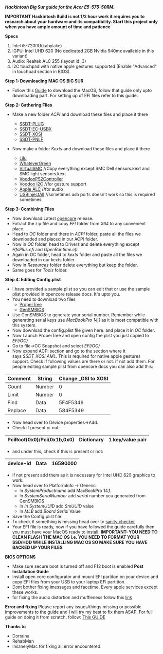 **_Hackintosh Big Sur guide for the Acer E5-575-50RM._**

**IMPORTANT**
**Hackintosh Build is not 1/2 hour work it requires you to research about your hardware and its compatibility. Start this project only when you have ample amount of time and patience**

**Specs**
1. Intel i5-7200U(kabylake)
2. IGPU: Intel UHD 620 (No dedicated 2GB Nvidia 940mx available in this variant)
3. Audio: Realtek ALC 255 (layout id: 3)
4. I2C touchpad with native apple gestures supported (Enable "Advanced" in touchpad section in BIOS).

**Step 1: Downloading MAC OS BIG SUR**
* Follow this [Guide](https://dortania.github.io/OpenCore-Install-Guide/installer-guide/winblows-install.html#downloading-macos) to download the MacOS, follow that guide only upto downloading part. For setting up of EFI files refer to this guide.

**Step 2: Gathering Files**
* Make a new folder _ACPI_ and download these files and place it there
  * [SSDT-PLUG](https://github.com/dortania/Getting-Started-With-ACPI/blob/master/extra-files/compiled/SSDT-PLUG-DRTNIA.aml)
  * [SSDT-EC-USBX](https://github.com/dortania/Getting-Started-With-ACPI/blob/master/extra-files/compiled/SSDT-EC-USBX-LAPTOP.aml)
  * [SSDT-XOSI](https://github.com/dortania/Getting-Started-With-ACPI/blob/master/extra-files/compiled/SSDT-XOSI.aml)
  * [SSDT-PNLF](https://github.com/dortania/Getting-Started-With-ACPI/blob/master/extra-files/compiled/SSDT-PNLF.aml)

* Now make a folder _Kexts_ and download these files and place it there 
  
  * [Lilu](https://github.com/acidanthera/Lilu)
  * [WhateverGreen](https://github.com/acidanthera/whatevergreen/releases)
  * [VirtualSMC](https://github.com/acidanthera/virtualsmc/releases)
  //Copy everything except SMC Dell sensors.kext and SMC light sensors.kext
  * [VoodooPS2Controller](https://github.com/acidanthera/VoodooPS2)
  * [Voodoo I2C](https://github.com/VoodooI2C/VoodooI2C) //for gesture support
  * [Apple ALC](https://github.com/acidanthera/AppleALC) //for audio
  * [USBInjectAll](https://bitbucket.org/RehabMan/os-x-usb-inject-all/downloads/) //sometimes usb ports doesn't work so this is required sometimes
 
**Step 3: Combining Files**
* Now download Latest [opencore](https://github.com/acidanthera/OpenCorePkg) release.
* Extract the zip file and copy _EFI_ folder from _X64_ to any convenient place.
* Head to _OC_ folder and there in _ACPI_ folder, paste all the files we downloaded and placed in our ACPI folder. 
* Now in _OC_ folder, head to Drivers and delete everything except _HfsPlus.efi_ and _OpenRuntime.efi_
* Again in OC folder, head to _kexts_ folder and paste all the files we downloaded in our kexts folder.
* Now in _Resources_ folder delete everything but keep the folder.
* Same goes for _Tools_ folder.

**Step 4: Editing Config.plist**
* I have provided a sample plist so you can edit that or use the sample plist provided in opencore release docs. It's upto you.
* You need to download two files
  * [ProperTree](https://github.com/corpnewt/ProperTree)
  * [GenSMBIOS](https://github.com/corpnewt/GenSMBIOS)
* Use GenSMBIOS to generate your serial number. Remember while generating serial keys use _MacBookPro 14,1_ as it is most compatible with this system.
* Now download the config.plist file given here. and place it in _OC_ folder.
* Now Launch ProperTree and open config the plist you just copied to _EFI/OC/_
* Go to file->OC Snapshot and select _EFI/OC/_
* Now expand ACPI section and go to the section where it says _SSDT_XOSI.AML_. This is required for native apple gestures support. Check if following values are there or not. if not add them. For people editing sample plist from opencore docs you can also add this:

| Comment | String | Change _OSI to XOSI |
|---------|--------|---------------------|
| Count   | Number | 0                   |
| Limit   | Number | 0                   |
| Find    | Data   | 5F4F5349            |
| Replace | Data   | 584F5349            |

* Now head over to Device properties->Add.
* Check if present or not:

| PciRoot(0x0)/Pci(0x1b,0x0) | Dictionary | 1 key/value pair |
|----------------------------|------------|------------------|

* and under this, check if this is present or not:

| device-id | Data | 16590000 |
|-----------|------|----------|

* if not present add them as it is necessary for Intel UHD 620 graphics to work.
* Now head over to PlatformInfo -> Generic
  * In _SystemProductname_ add MacBookPro 14,1.
  * In _SystemSerialNumber_ add _serial_ number you generated from GenSMBIOS
  * In _In SystemUUID_ add _SmUUID_ value
  * In _MLB_ add _Board Serial_ Value
* Save the Config.plist file  
* To check if something is missing head over to [sanity checker](https://opencore.slowgeek.com)
* Your EFI file is ready, now if you have followed the guide carefully then you must have your MacOS ready to install. 
**IMPORTANT: YOU NEED TO CLEAN FLASH THE MAC OS i.e. YOU NEED TO FORMAT YOUR SSD/HDD WHILE INSTALLING MAC OS SO MAKE SURE YOU HAVE BACKED UP YOUR FILES**

**BIOS OPTIONS**
  * Make sure secure boot is turned off and F12 boot is enabled
**Post Installation Guide**
* Install open core configurator and mount EFI partiton on your device and copy EFI files from your USB to your laptop EFI partition.
* Dont bother fixing imessages and facetime. Every apple services except these works.
* for fixing the audio distortion and muffleness follow this [link](https://github.com/hackintosh-stuff/ComboJack)

**Error and fixing**
Please report any issues/things missing or possible improvements to the guide and I will try my best to fix them ASAP.
For full guide on doing it from scratch, follow: [This GUIDE](https://dortania.github.io/OpenCore-Install-Guide/)

**Thanks to**
* Dortaina
* RehabMan
* InsanelyMac
for fixing all error encountered.

